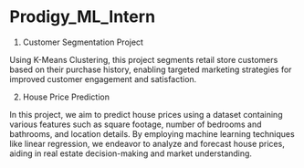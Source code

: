 # Prodigy_ML_Intern

1. Customer Segmentation Project

Using K-Means Clustering, this project segments retail store customers based on their purchase history, enabling targeted marketing strategies for improved customer engagement and satisfaction.

2. House Price Prediction

In this project, we aim to predict house prices using a dataset containing various features such as square footage, number of bedrooms and bathrooms, and location details. By employing machine learning techniques like linear regression, we endeavor to analyze and forecast house prices, aiding in real estate decision-making and market understanding.
